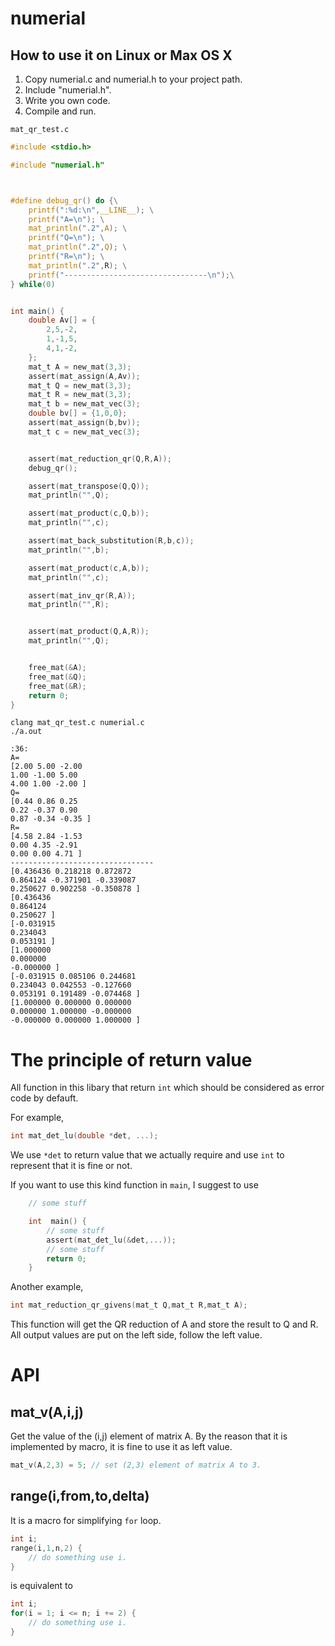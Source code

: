 # numerial

## How to use it on Linux or Max OS X

1. Copy numerial.c and numerial.h to your project path.
2. Include "numerial.h".
3. Write you own code.
4. Compile and run.

`mat_qr_test.c`
```c
#include <stdio.h>

#include "numerial.h"



#define debug_qr() do {\
	printf(":%d:\n",__LINE__); \
	printf("A=\n"); \
	mat_println(".2",A); \
	printf("Q=\n"); \
	mat_println(".2",Q); \
	printf("R=\n"); \
	mat_println(".2",R); \
	printf("--------------------------------\n");\
} while(0)


int main() {
	double Av[] = {
		2,5,-2,
		1,-1,5,
		4,1,-2,
	};
	mat_t A = new_mat(3,3);
	assert(mat_assign(A,Av));
	mat_t Q = new_mat(3,3);
	mat_t R = new_mat(3,3);
	mat_t b = new_mat_vec(3);
	double bv[] = {1,0,0};
	assert(mat_assign(b,bv));
	mat_t c = new_mat_vec(3);


	assert(mat_reduction_qr(Q,R,A));
	debug_qr();

	assert(mat_transpose(Q,Q));
	mat_println("",Q);

	assert(mat_product(c,Q,b));
	mat_println("",c);

	assert(mat_back_substitution(R,b,c));
	mat_println("",b);

	assert(mat_product(c,A,b));
	mat_println("",c);

	assert(mat_inv_qr(R,A));
	mat_println("",R);


	assert(mat_product(Q,A,R));
	mat_println("",Q);


	free_mat(&A);
	free_mat(&Q);
	free_mat(&R);
	return 0;
}

```


```shell
clang mat_qr_test.c numerial.c
./a.out
```

```shell
:36:
A=
[2.00 5.00 -2.00
1.00 -1.00 5.00
4.00 1.00 -2.00 ]
Q=
[0.44 0.86 0.25
0.22 -0.37 0.90
0.87 -0.34 -0.35 ]
R=
[4.58 2.84 -1.53
0.00 4.35 -2.91
0.00 0.00 4.71 ]
--------------------------------
[0.436436 0.218218 0.872872
0.864124 -0.371901 -0.339087
0.250627 0.902258 -0.350878 ]
[0.436436
0.864124
0.250627 ]
[-0.031915
0.234043
0.053191 ]
[1.000000
0.000000
-0.000000 ]
[-0.031915 0.085106 0.244681
0.234043 0.042553 -0.127660
0.053191 0.191489 -0.074468 ]
[1.000000 0.000000 0.000000
0.000000 1.000000 -0.000000
-0.000000 0.000000 1.000000 ]

```

# The principle of return value
All function in this libary that return `int` which should be considered as error code by defauft.

For example,
```c
int mat_det_lu(double *det, ...);
```
We use `*det` to return value that we actually require and use `int` to represent that it is fine or not.

If you want to use this kind function in `main`, I suggest to use
```c
	// some stuff

	int  main() {
		// some stuff
		assert(mat_det_lu(&det,...));
		// some stuff
		return 0;
	}
```

Another example,
```c
int mat_reduction_qr_givens(mat_t Q,mat_t R,mat_t A);
```
This function will get the QR reduction of A and store the result to Q and R. All output values are put on the left side, follow the left value.

# API
## mat_v(A,i,j)
Get the value of the (i,j) element of matrix A. By the reason that it is implemented by macro, it is fine to use it as left value.
```c
mat_v(A,2,3) = 5; // set (2,3) element of matrix A to 3.
```

## range(i,from,to,delta)
It is a macro for simplifying `for` loop.
```c
int i;
range(i,1,n,2) {
	// do something use i.
}
```
is equivalent to

```c
int i;
for(i = 1; i <= n; i += 2) {
	// do something use i.
}
```
